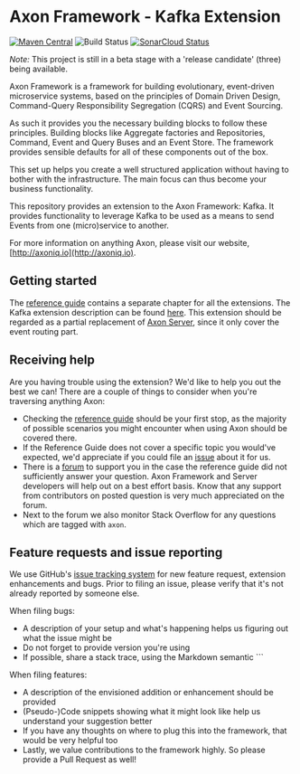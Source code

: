 # Axon Framework - Kafka Extension 
[![Maven Central](https://maven-badges.herokuapp.com/maven-central/org.axonframework.extensions.kafka/axon-kafka/badge.svg)](https://maven-badges.herokuapp.com/maven-central/org.axonframework.extensions.kafka/axon-kafka/)
![Build Status](https://github.com/AxonFramework/extension-kafka/workflows/Kafka%20Extension/badge.svg?branch=master)
[![SonarCloud Status](https://sonarcloud.io/api/project_badges/measure?project=AxonFramework_extension-kafka&metric=alert_status)](https://sonarcloud.io/dashboard?id=AxonFramework_extension-kafka)

_Note:_ This project is still in a beta stage with a 'release candidate' (three) being available.

Axon Framework is a framework for building evolutionary, event-driven microservice systems,
 based on the principles of Domain Driven Design, Command-Query Responsibility Segregation (CQRS) and Event Sourcing.

As such it provides you the necessary building blocks to follow these principles. 
Building blocks like Aggregate factories and Repositories, Command, Event and Query Buses and an Event Store.
The framework provides sensible defaults for all of these components out of the box.

This set up helps you create a well structured application without having to bother with the infrastructure.
The main focus can thus become your business functionality.

This repository provides an extension to the Axon Framework: Kafka.
It provides functionality to leverage Kafka to be used as a means to send Events from one (micro)service to another.
  
For more information on anything Axon, please visit our website, [http://axoniq.io](http://axoniq.io).

## Getting started

The [reference guide](https://docs.axoniq.io) contains a separate chapter for all the extensions.
The Kafka extension description can be found [here](https://docs.axoniq.io/reference-guide/extensions/kafka).
This extension should be regarded as a partial replacement of [Axon Server](https://axoniq.io/product-overview/axon-server),
 since it only cover the event routing part.

## Receiving help

Are you having trouble using the extension? 
We'd like to help you out the best we can!
There are a couple of things to consider when you're traversing anything Axon:

* Checking the [reference guide](https://docs.axoniq.io/reference-guide/extensions/kafka) should be your first stop,
 as the majority of possible scenarios you might encounter when using Axon should be covered there.
* If the Reference Guide does not cover a specific topic you would've expected,
 we'd appreciate if you could file an [issue](https://github.com/AxonIQ/reference-guide/issues) about it for us. 
* There is a [forum](https://discuss.axoniq.io/) to support you in the case the reference guide did not sufficiently answer your question.
Axon Framework and Server developers will help out on a best effort basis.
Know that any support from contributors on posted question is very much appreciated on the forum.
* Next to the forum we also monitor Stack Overflow for any questions which are tagged with `axon`.

## Feature requests and issue reporting

We use GitHub's [issue tracking system](https://github.com/AxonFramework/extension-kafka/issues) for new feature 
request, extension enhancements and bugs. 
Prior to filing an issue, please verify that it's not already reported by someone else.

When filing bugs:
* A description of your setup and what's happening helps us figuring out what the issue might be
* Do not forget to provide version you're using
* If possible, share a stack trace, using the Markdown semantic ```

When filing features:
* A description of the envisioned addition or enhancement should be provided
* (Pseudo-)Code snippets showing what it might look like help us understand your suggestion better 
* If you have any thoughts on where to plug this into the framework, that would be very helpful too
* Lastly, we value contributions to the framework highly. So please provide a Pull Request as well!
 
